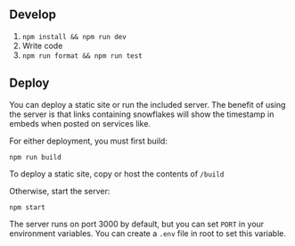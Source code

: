 ## Develop

1. `npm install && npm run dev`
2. Write code
3. `npm run format && npm run test`

## Deploy

You can deploy a static site or run the included server. The benefit of using the server is that links containing snowflakes will show the timestamp in embeds when posted on services like.

For either deployment, you must first build:

`npm run build`

To deploy a static site, copy or host the contents of `/build`

Otherwise, start the server:

`npm start`

The server runs on port 3000 by default, but you can set `PORT` in your environment variables. You can create a `.env` file in root to set this variable.

